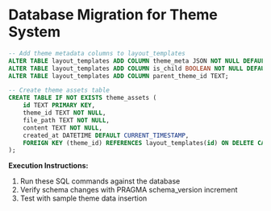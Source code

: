 # Database Migration for Theme System

```sql
-- Add theme metadata columns to layout_templates
ALTER TABLE layout_templates ADD COLUMN theme_meta JSON NOT NULL DEFAULT '{}';
ALTER TABLE layout_templates ADD COLUMN is_child BOOLEAN NOT NULL DEFAULT FALSE;
ALTER TABLE layout_templates ADD COLUMN parent_theme_id TEXT;

-- Create theme assets table
CREATE TABLE IF NOT EXISTS theme_assets (
    id TEXT PRIMARY KEY,
    theme_id TEXT NOT NULL,
    file_path TEXT NOT NULL,
    content TEXT NOT NULL,
    created_at DATETIME DEFAULT CURRENT_TIMESTAMP,
    FOREIGN KEY (theme_id) REFERENCES layout_templates(id) ON DELETE CASCADE
);
```

**Execution Instructions:**
1. Run these SQL commands against the database
2. Verify schema changes with PRAGMA schema_version increment
3. Test with sample theme data insertion